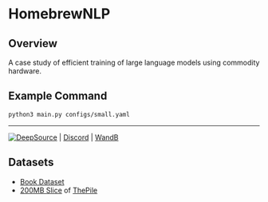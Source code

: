 # HomebrewNLP

## Overview

A case study of efficient training of large language models using commodity hardware.

## Example Command

```BASH
python3 main.py configs/small.yaml
```

---
[![DeepSource](https://deepsource.io/gh/HomebrewNLP/HomebrewNLP.svg/?label=active+issues&show_trend=true&token=sAQ42SRyNPilkjj82sQd88ea)](https://deepsource.io/gh/HomebrewNLP/HomebrewNLP/?ref=repository-badge)
| [Discord](https://discord.gg/JSGG6Abcyx)
| [WandB](https://wandb.ai/homebrewnlp/gpt)

## Datasets
* [Book Dataset](https://drive.google.com/file/u/1/d/1aoW3KI2E3nK7B28RE6I6_oDtNidTvoc2/view?usp=sharing)
* [200MB Slice](https://drive.google.com/file/d/1QTbRYe-BOq2kw8foWB16NGPthQjZr7yn/view?usp=sharing) of [ThePile](https://github.com/EleutherAI/the-pile)
